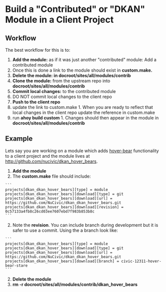 # Build a "Contributed" or "DKAN" Module in a Client Project
## Workflow
The best workflow for this is to:

1. **Add the module:** as if it was just another "contributed" module: Add a contributed module
  1. Once this is done a link to the module should exist in **custom.make.**
2. **Delete the module: in docroot/sites/all/modules/contrib**
3. **Clone the module:** from the upstream repo into **docroot/sites/all/modules/contrib**
4. **Commit local changes:** to the contributed module
  1. DO NOT commit local changes to the client repo
5. **Push to the client repo**
  1. update the link to custom.make
    1. When you are ready to reflect that local changes in the client repo update the reference in custom.make
  2. run **ahoy build custom**
    1. Changes should then appear in the module in **docroot/sites/all/modules/contrib**
    
## Example 
Lets say you are working on a module which adds [hover-bear](http://fakeplus.com/pictures/jpg/-hover-bear_20120503062245.jpg) functionality to a client project and the module lives at http://github.com/nucivic/dkan_hover_bears.

1. **Add the module**
  1. The **custom.make** file should include: 
  
    ``` 
    projects[dkan_dkan_hover_bears][type] = module
    projects[dkan_dkan_hover_bears][download][type] = git 
    projects[dkan_dkan_hover_bears][download][url] = https://github.com/NuCivic/dkan_dkan_hover_bears.git
    projects[dkan_dkan_hover_bears][download][revision] = 0c57133a4fb8c26cd03ee7607ebd7f983b853b8c
    ```
  2. Note the **revision**. You can include branch during development but it is safer to use a commit. Using the a branch look like:
  
    ```
    projects[dkan_dkan_hover_bears][type] = module
    projects[dkan_dkan_hover_bears][download][type] = git
    projects[dkan_dkan_hover_bears][download][url] = https://github.com/NuCivic/dkan_dkan_hover_bears.git
    projects[dkan_dkan_hover_bears][download][branch] = civic-12311-hover-bear-stare
    ```
2. **Delete the module**
  1. **rm -r docroot/sites/all/modules/contrib/dkan_hover_bears**
